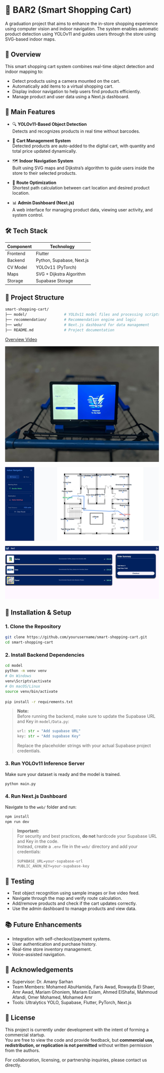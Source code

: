 # 🛒 BAR2 (Smart Shopping Cart) 

A graduation project that aims to enhance the in-store shopping experience using computer vision and indoor navigation. The system enables automatic product detection using YOLOv11 and guides users through the store using SVG-based indoor maps.

## 🚀 Overview

This smart shopping cart system combines real-time object detection and indoor mapping to:
- Detect products using a camera mounted on the cart.
- Automatically add items to a virtual shopping cart.
- Display indoor navigation to help users find products efficiently.
- Manage product and user data using a Next.js dashboard.

## 🧠 Main Features

- 🔍 **YOLOv11-Based Object Detection**  
  Detects and recognizes products in real time without barcodes.

- 🛒 **Cart Management System**  
  Detected products are auto-added to the digital cart, with quantity and total price updated dynamically.

- 🗺️ **Indoor Navigation System**  
  Built using SVG maps and Dijkstra’s algorithm to guide users inside the store to their selected products.

- 🧭 **Route Optimization**  
  Shortest path calculation between cart location and desired product location.

- 📊 **Admin Dashboard (Next.js)**  
  A web interface for managing product data, viewing user activity, and system control.

## 🛠️ Tech Stack

| Component | Technology |
|----------|------------|
| Frontend | Flutter     |
| Backend  | Python, Supabase, Next.js |
| CV Model | YOLOv11 (PyTorch) |
| Maps     | SVG + Dijkstra Algorithm |
| Storage  | Supabase Storage |

## 📁 Project Structure

```bash
smart-shopping-cart/
├── model/                 # YOLOv11 model files and processing scripts
├── recommendation/        # Recommendation engine and logic
├── web/                   # Next.js dashboard for data management
├── README.md              # Project documentation
```

[Overview Video ](https://drive.google.com/file/u/0/d/1nQub6-MFoiFiLvgXKkEJPIKgzGiim87u/view)

![Cart View](https://raw.githubusercontent.com/Abuhamida/BAR2-Graduation-project/main/images/cart.jpg)

![Indoor Map](https://raw.githubusercontent.com/Abuhamida/BAR2-Graduation-project/main/images/map.png)

![Add Product](https://raw.githubusercontent.com/Abuhamida/BAR2-Graduation-project/main/images/product.jpg)

## 🔧 Installation & Setup

### 1. Clone the Repository

```bash
git clone https://github.com/yourusername/smart-shopping-cart.git
cd smart-shopping-cart
```

### 2. Install Backend Dependencies

```bash
cd model
python -m venv venv
# On Windows
venv\Scripts\activate
# On macOS/Linux
source venv/bin/activate

pip install -r requirements.txt
```

> **Note:**  
> Before running the backend, make sure to update the Supabase URL and Key in `model/Data.py`:
> ```python
> url: str = "Add supabase URL"
> key: str = "Add supabase Key"
> ```
> Replace the placeholder strings with your actual Supabase project credentials.



### 3. Run YOLOv11 Inference Server

Make sure your dataset is ready and the model is trained.

```bash
python main.py
```

### 4. Run Next.js Dashboard

Navigate to the `web/` folder and run:

```bash
npm install
npm run dev
```
> **Important:**  
> For security and best practices, **do not** hardcode your Supabase URL and Key in the code.  
> Instead, create a `.env` file in the `web/` directory and add your credentials:
> ```
> SUPABASE_URL=your-supabase-url
> PUBLIC_ANON_KEY=your-supabase-key
> ```


## 🧪 Testing

- Test object recognition using sample images or live video feed.
- Navigate through the map and verify route calculation.
- Add/remove products and check if the cart updates correctly.
- Use the admin dashboard to manage products and view data.

## 📚 Future Enhancements

- Integration with self-checkout/payment systems.
- User authentication and purchase history.
- Real-time store inventory management.
- Voice-assisted navigation.

## 🙏 Acknowledgements

- Supervisor: Dr. Amany Sarhan  
- Team Members: Mohamed AbuHamida, Faris Awad, Rowayda El Shaer, Amr Awad, Mariam Ghoniem, Mariam Eslam, Ahmed ElShafai, Mahmoud Afandi, Omer Mohamed, Mohamed Amr
- Tools: Ultralytics YOLO, Supabase, Flutter, PyTorch, Next.js

## 📜 License

This project is currently under development with the intent of forming a commercial startup.  
You are free to view the code and provide feedback, but **commercial use, redistribution, or replication is not permitted** without written permission from the authors.

For collaboration, licensing, or partnership inquiries, please contact us directly.

